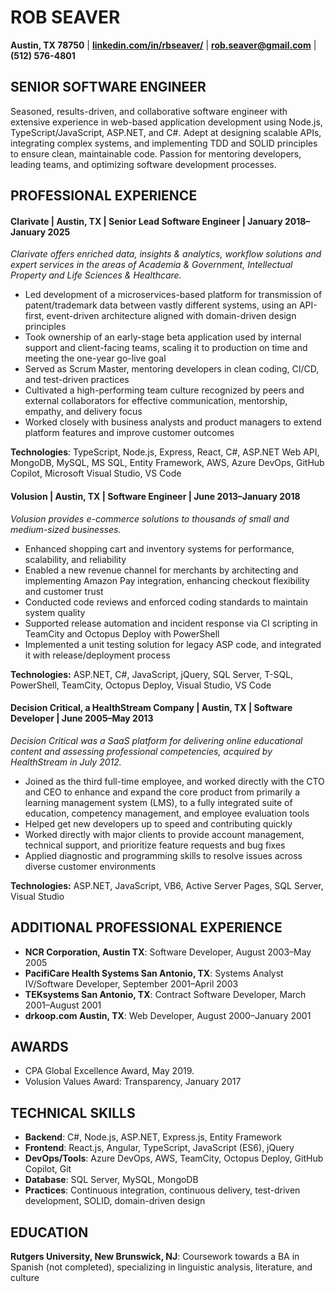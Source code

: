 # ROB SEAVER

**Austin, TX 78750** | **[linkedin.com/in/rbseaver/](http://linkedin.com/in/rbseaver/)** | **[rob.seaver@gmail.com](mailto:rob.seaver@gmail.com)** | **(512) 576-4801**

## **SENIOR SOFTWARE ENGINEER**

Seasoned, results-driven, and collaborative software engineer with extensive experience in web-based application development using Node.js, TypeScript/JavaScript, ASP.NET, and C#. Adept at designing scalable APIs, integrating complex systems, and implementing TDD and SOLID principles to ensure clean, maintainable code. Passion for mentoring developers, leading teams, and optimizing software development processes.

## **PROFESSIONAL EXPERIENCE**

#### Clarivate |  Austin, TX  | Senior Lead Software Engineer  | January 2018–January 2025

*Clarivate offers enriched data, insights & analytics, workflow solutions and expert services in the areas of Academia & Government, Intellectual Property and Life Sciences & Healthcare.*


* Led development of a microservices-based platform for transmission of patent/trademark data between vastly different systems, using an API-first, event-driven architecture aligned with domain-driven design principles
* Took ownership of an early-stage beta application used by internal support and client-facing teams, scaling it to production on time and meeting the one-year go-live goal
* Served as Scrum Master, mentoring developers in clean coding, CI/CD, and test-driven practices
* Cultivated a high-performing team culture recognized by peers and external collaborators for effective communication, mentorship, empathy, and delivery focus
* Worked closely with business analysts and product managers to extend platform features and improve customer outcomes


**Technologies**: TypeScript, Node.js, Express, React, C#, ASP.NET Web API, MongoDB, MySQL, MS SQL, Entity Framework, AWS, Azure DevOps, GitHub Copilot, Microsoft Visual Studio, VS Code

#### Volusion | Austin, TX | Software Engineer | June 2013–January 2018

*Volusion provides e-commerce solutions to thousands of small and medium-sized businesses.*


* Enhanced shopping cart and inventory systems for performance, scalability, and reliability
* Enabled a new revenue channel for merchants by architecting and implementing Amazon Pay integration, enhancing checkout flexibility and customer trust
* Conducted code reviews and enforced coding standards to maintain system quality
* Supported release automation and incident response via CI scripting in TeamCity and Octopus Deploy with PowerShell
* Implemented a unit testing solution for legacy ASP code, and integrated it with release/deployment process


**Technologies:** ASP.NET, C#, JavaScript, jQuery, SQL Server, T-SQL, PowerShell, TeamCity, Octopus Deploy, Visual Studio, VS Code

#### Decision Critical, a HealthStream Company | Austin, TX | Software Developer | June 2005–May 2013

*Decision Critical was a SaaS platform for delivering online educational content and assessing professional competencies, acquired by HealthStream in July 2012.*


* Joined as the third full-time employee, and worked directly with the CTO and CEO to enhance and expand the core product from primarily a learning management system (LMS), to a fully integrated suite of education, competency management, and employee evaluation tools
* Helped get new developers up to speed and contributing quickly
* Worked directly with major clients to provide account management, technical support, and prioritize feature requests and bug fixes
* Applied diagnostic and programming skills to resolve issues across diverse customer environments


**Technologies:** ASP.NET, JavaScript, VB6, Active Server Pages, SQL Server, Visual Studio

## **ADDITIONAL PROFESSIONAL EXPERIENCE**

* **NCR Corporation, Austin TX**: Software Developer, August 2003–May 2005
* **PacifiCare Health Systems San Antonio, TX**: Systems Analyst IV/Software Developer, September 2001–April 2003
* **TEKsystems San Antonio, TX**: Contract Software Developer, March 2001–August 2001
* **drkoop.com Austin, TX**: Web Developer, August 2000–January 2001

## **AWARDS**

* CPA Global Excellence Award, May 2019.
* Volusion Values Award: Transparency, January 2017

## **TECHNICAL SKILLS**

* **Backend**: C#, Node.js, ASP.NET, Express.js, Entity Framework
* **Frontend**: React.js, Angular, TypeScript, JavaScript (ES6), jQuery
* **DevOps/Tools**: Azure DevOps, AWS, TeamCity, Octopus Deploy, GitHub Copilot, Git
* **Database**: SQL Server, MySQL, MongoDB
* **Practices**: Continuous integration, continuous delivery, test-driven development, SOLID, domain-driven design

## **EDUCATION**

**Rutgers University, New Brunswick, NJ**: Coursework towards a BA in Spanish (not completed), specializing in linguistic analysis, literature, and culture